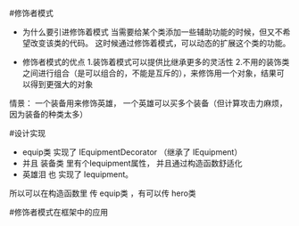 #修饰者模式

- 为什么要引进修饰着模式
当需要给某个类添加一些辅助功能的时候，但又不希望改变该类的代码。 这时候通过修饰着模式，可以动态的扩展这个类的功能。

- 修饰者模式的优点
1.装饰着模式可以提供比继承更多的灵活性
2.不用的装饰类之间进行组合（是可以组合的，不能是互斥的），来修饰用一个对象，结果可以得到更强大的对象

情景： 一个装备用来修饰英雄，  一个英雄可以买多个装备（但计算攻击力麻烦，因为装备的种类太多）

#设计实现
- equip类 实现了 IEquipmentDecorator （继承了 IEquipment）
- 并且 装备类 里有个Iequipment属性， 并且通过构造函数舒适化
- 英雄泪 也 实现了 Iequipment。

所以可以在构造函数里 传 equip类 ，有可以传  hero类

#修饰者模式在框架中的应用

